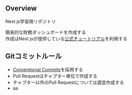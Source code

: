 ## Overview

Next.js学習用リポジトリ

簡易的な財務ダッシュボードを作成する<br/>
作成はNext.jsが提供している[公式チュートリアル](https://nextjs.org/learn/dashboard-app)を利用する

## Gitコミットルール

- [Conventional Commits](https://www.conventionalcommits.org/ja/v1.0.0/)を採用する
- Pull Requestはチャプター単位で作成する
- チャプター以外のPull Requestについては適宜作成する
- aa
